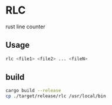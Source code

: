 # RLC 
rust line counter

## Usage 

```bash
rlc <file1> <file2> ... <fileN>
```

## build 
```bash
cargo build --release
cp ./target/release/rlc /usr/local/bin 
```
